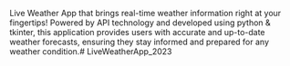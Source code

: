 Live Weather App that brings real-time weather information right at your fingertips! Powered by API technology and developed using python & tkinter, this application provides users with accurate and up-to-date weather forecasts, ensuring they stay informed and prepared for any weather condition.# LiveWeatherApp_2023
